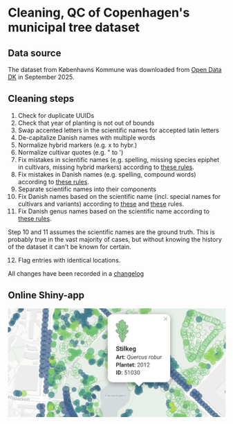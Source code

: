 # Cleaning, QC of Copenhagen's municipal tree dataset

## Data source

The dataset from Københavns Kommune was downloaded from [Open Data DK](https://www.opendata.dk/city-of-copenhagen/trae-basis-kommunale-traeer) in September 2025.

## Cleaning steps

1. Check for duplicate UUIDs
2. Check that year of planting is not out of bounds
3. Swap accented letters in the scientific names for accepted latin letters
4. De-capitalize Danish names with multiple words
5. Normalize hybrid markers (e.g. x to hybr.)
6. Normalize cultivar quotes (e.g. " to ')
7. Fix mistakes in scientific names (e.g. spelling, missing species epiphet in cultivars, missing hybrid markers) according to [these rules](rules/latin_rules.csv).
8. Fix mistakes in Danish names (e.g. spelling, compound words) according to [these rules](rules/da_rules.csv).
9. Separate scientific names into their components
10. Fix Danish names based on the scientific name (incl. special names for cultivars and variants) according to [these](rules/latin_da_map.csv) and [these](rules/latin_da_map_malus.csv) rules.
11. Fix Danish genus names based on the scientific name according to [these rules](rules/genus_dict.csv).

Step 10 and 11 assumes the scientific names are the ground truth. This is probably true in the vast majority of cases, but without knowing the history of the dataset it can't be known for certain.  

12. Flag entries with identical locations.

All changes have been recorded in a [changelog](output/) 


## Online Shiny-app

![App image](app_screenshot.png)
